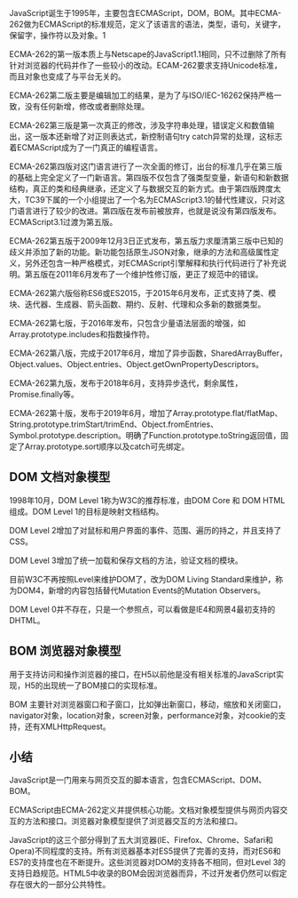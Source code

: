 JavaScript诞生于1995年，主要包含ECMAScript，DOM，BOM。其中ECMA-262做为ECMAScript的标准规范，定义了该语言的语法，类型，语句，关键字，保留字，操作符以及对象。1

ECMA-262的第一版本质上与Netscape的JavaScript1.1相同，只不过删除了所有针对浏览器的代码并作了一些较小的改动。ECAM-262要求支持Unicode标准，而且对象也变成了与平台无关的。

ECMA-262第二版主要是编辑加工的结果，是为了与ISO/IEC-16262保持严格一致，没有任何新增，修改或者删除处理。

ECMA-262第三版是第一次真正的修改，涉及字符串处理，错误定义和数值输出，这一版本还新增了对正则表达式，新控制语句try catch异常的处理，这标志着ECMAScript成为了一门真正的编程语言。

ECMA-262第四版对这门语言进行了一次全面的修订，出台的标准几乎在第三版的基础上完全定义了一门新语言。第四版不仅包含了强类型变量，新语句和新数据结构，真正的类和经典继承，还定义了与数据交互的新方式。由于第四版跨度太大，TC39下属的一个小组提出了一个名为ECMAScript3.1的替代性建议，只对这门语言进行了较少的改进。第四版在发布前被放弃，也就是说没有第四版发布。ECMAScript3.1过渡为第五版。

ECMA-262第五版于2009年12月3日正式发布，第五版力求厘清第三版中已知的歧义并添加了新的功能。新功能包括原生JSON对象，继承的方法和高级属性定义，另外还包含一种严格模式，对ECMAScript引擎解释和执行代码进行了补充说明。第五版在2011年6月发布了一个维护性修订版，更正了规范中的错误。

ECMA-262第六版俗称ES6或ES2015，于2015年6月发布，正式支持了类、模块、迭代器、生成器、箭头函数、期约、反射、代理和众多新的数据类型。

ECMA-262第七版，于2016年发布，只包含少量语法层面的增强，如Array.prototype.includes和指数操作符。

ECMA-262第八版，完成于2017年6月，增加了异步函数，SharedArrayBuffer，Object.values、Object.entries、Object.getOwnPropertyDescriptors。

ECMA-262第九版，发布于2018年6月，支持异步迭代，剩余属性，Promise.finally等。

ECMA-262第十版，发布于2019年6月，增加了Array.prototype.flat/flatMap、String.prototype.trimStart/trimEnd、Object.fromEntries、Symbol.prototype.description。明确了Function.prototype.toString返回值，固定了Array.prototype.sort顺序以及catch可先绑定。

## DOM 文档对象模型

1998年10月，DOM Level 1称为W3C的推荐标准，由DOM Core 和 DOM HTML组成。DOM Level 1的目标是映射文档结构。

DOM Level 2增加了对鼠标和用户界面的事件、范围、遍历的持之，并且支持了CSS。

DOM Level 3增加了统一加载和保存文档的方法，验证文档的模块。

目前W3C不再按照Level来维护DOM了，改为DOM Living Standard来维护，称为DOM4，新增的内容包括替代Mutation Events的Mutation Observers。

DOM Level 0并不存在，只是一个参照点，可以看做是IE4和网景4最初支持的DHTML。

## BOM 浏览器对象模型

用于支持访问和操作浏览器的接口，在H5以前他是没有相关标准的JavaScript实现，H5的出现统一了BOM接口的实现标准。

BOM 主要针对浏览器窗口和子窗口，比如弹出新窗口，移动，缩放和关闭窗口，navigator对象，location对象，screen对象，performance对象，对cookie的支持，还有XMLHttpRequest。

## 小结

JavaScript是一门用来与网页交互的脚本语言，包含ECMAScript、DOM、BOM。

ECMAScript由ECMA-262定义并提供核心功能。文档对象模型提供与网页内容交互的方法和接口。浏览器对象模型提供了浏览器交互的方法和接口。

JavaScript的这三个部分得到了五大浏览器(IE、Firefox、Chrome、Safari和Opera)不同程度的支持。所有浏览器基本对ES5提供了完善的支持，而对ES6和ES7的支持度也在不断提升。这些浏览器对DOM的支持各不相同，但对Level 3的支持日趋规范。HTML5中收录的BOM会因浏览器而异，不过开发者仍然可以假定存在很大的一部分公共特性。